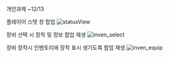 개인과제 ~12/13

플레이어 스탯 창 팝업 
![statusView](https://github.com/Noname136-rpg/Unity_skilled/assets/71596977/2460330d-3ac9-437c-80d4-3cef7d35439a)

장비 선택 시 장착 및 정보 팝업 재생
![inven_select](https://github.com/Noname136-rpg/Unity_skilled/assets/71596977/b113cded-0ec6-4b04-ad27-6a14cf221450)

장비 장착시 인벤토리에 장착 표시 생기도록 팝업 재생
![inven_equip](https://github.com/Noname136-rpg/Unity_skilled/assets/71596977/3408fc25-6387-42f3-9b90-0ac63bc4a6f6)
